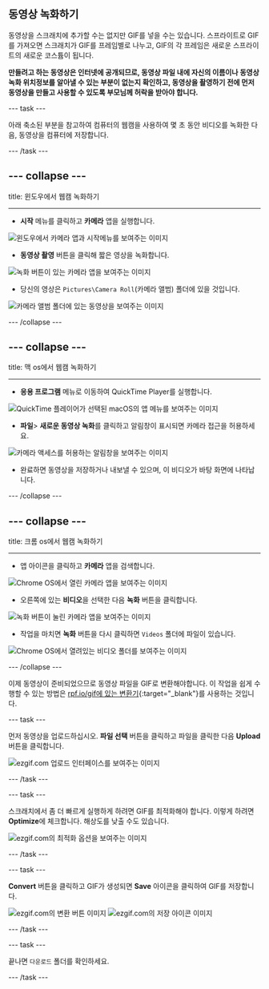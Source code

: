 ## 동영상 녹화하기

동영상을 스크래치에 추가할 수는 없지만 GIF를 넣을 수는 있습니다. 스프라이트로 GIF를 가져오면 스크래치가 GIF를 프레임별로 나누고, GIF의 각 프레임은 새로운 스프라이트의 새로운 코스튬이 됩니다.

**만들려고 하는 동영상은 인터넷에 공개되므로, 동영상 파일 내에 자신의 이름이나 동영상 녹화 위치정보를 알아낼 수 있는 부분이 없는지 확인하고, 동영상을 촬영하기 전에 먼저 동영상을 만들고 사용할 수 있도록 부모님께 허락을 받아야 합니다.**

--- task ---

아래 축소된 부분을 참고하여 컴퓨터의 웹캠을 사용하여 몇 초 동안 비디오를 녹화한 다음, 동영상을 컴퓨터에 저장합니다.

--- /task ---

--- collapse ---
---

title: 윈도우에서 웹캠 녹화하기

---
- **시작** 메뉴를 클릭하고 **카메라** 앱을 실행합니다.

![윈도우에서 카메라 앱과 시작메뉴를 보여주는 이미지](images/camera-app.png)

- **동영상 촬영** 버튼을 클릭해 짧은 영상을 녹화합니다.

![녹화 버튼이 있는 카메라 앱을 보여주는 이미지](images/record-win.png)

- 당신의 영상은 `Pictures\Camera Roll`(카메라 앨범) 폴더에 있을 것입니다.

![카메라 앨범 폴더에 있는 동영상을 보여주는 이미지](images/camera-roll.png)


--- /collapse ---

--- collapse ---
---

title: 맥 os에서 웹캠 녹화하기

---
- **응용 프로그램** 메뉴로 이동하여 QuickTime Player를 실행합니다.

![QuickTime 플레이어가 선택된 macOS의 앱 메뉴를 보여주는 이미지](images/quicktime.png)

- **파일**> **새로운 동영상 녹화**를 클릭하고 알림창이 표시되면 카메라 접근을 허용하세요.

![카메라 액세스를 허용하는 알림창을 보여주는 이미지](images/allow_cam_macOS.png)

- 완료하면 동영상을 저장하거나 내보낼 수 있으며, 이 비디오가 바탕 화면에 나타납니다.


--- /collapse ---

--- collapse ---
---

title: 크롬 os에서 웹캠 녹화하기

---

- 앱 아이콘을 클릭하고 **카메라** 앱을 검색합니다.

![Chrome OS에서 열린 카메라 앱을 보여주는 이미지](images/opencamera.png)

- 오른쪽에 있는 **비디오**을 선택한 다음 **녹화** 버튼을 클릭합니다.

![녹화 버튼이 눌린 카메라 앱을 보여주는 이미지](images/hitrecord.png)

- 작업을 마치면 **녹화** 버튼을 다시 클릭하면 `Videos` 폴더에 파일이 있습니다.

![Chrome OS에서 열려있는 비디오 폴더를 보여주는 이미지](images/videosfolder.png)

--- /collapse ---

이제 동영상이 준비되었으므로 동영상 파일을 GIF로 변환해야합니다. 이 작업을 쉽게 수행할 수 있는 방법은 [rpf.io/gif에 있는 변환기](https://rpf.io/gif){:target="_blank"}를 사용하는 것입니다.

--- task ---

먼저 동영상을 업로드하십시오. **파일 선택** 버튼을 클릭하고 파일을 클릭한 다음 **Upload** 버튼을 클릭합니다.

![ezgif.com 업로드 인터페이스를 보여주는 이미지](images/ezgif-upload.png)

--- /task ---

--- task ---

스크래치에서 좀 더 빠르게 실행하게 하려면 GIF를 최적화해야 합니다. 이렇게 하려면 **Optimize**에 체크합니다. 해상도를 낮출 수도 있습니다.

![ezgif.com의 최적화 옵션을 보여주는 이미지](images/optimise-gif.png)

--- /task ---

--- task ---

**Convert** 버튼을 클릭하고 GIF가 생성되면 **Save** 아이콘을 클릭하여 GIF를 저장합니다.

![ezgif.com의 변환 버튼 이미지](images/convert_btn.png) ![ezgif.com의 저장 아이콘 이미지](images/save_icon.png)

--- /task ---


--- task ---

끝나면 `다운로드` 폴더를 확인하세요.

--- /task ---




